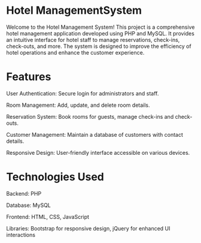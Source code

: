 # Hotel ManagementSystem
 
Welcome to the Hotel Management System! This project is a comprehensive hotel management application developed using PHP and MySQL. It provides an intuitive interface for hotel staff to manage reservations, check-ins, check-outs, and more. The system is designed to improve the efficiency of hotel operations and enhance the customer experience.

# Features
User Authentication: Secure login for administrators and staff.

Room Management: Add, update, and delete room details.

Reservation System: Book rooms for guests, manage check-ins and check-outs.

Customer Management: Maintain a database of customers with contact details.

Responsive Design: User-friendly interface accessible on various devices.

# Technologies Used

Backend: PHP

Database: MySQL

Frontend: HTML, CSS, JavaScript

Libraries: Bootstrap for responsive design, jQuery for enhanced UI interactions
